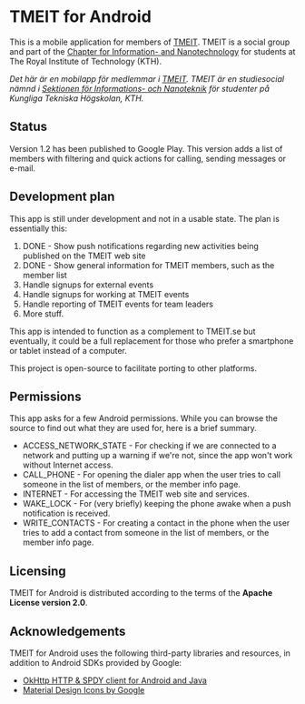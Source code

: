 TMEIT for Android
=================

This is a mobile application for members of [TMEIT](http://tmeit.se). TMEIT is a social group
and part of the [Chapter for Information- and Nanotechnology](http://insektionen.se) for
students at The Royal Institute of Technology (KTH).

_Det här är en mobilapp för medlemmar i [TMEIT](http://tmeit.se). TMEIT är en studiesocial
nämnd i [Sektionen för Informations- och Nanoteknik](http://insektionen.se) för studenter
på Kungliga Tekniska Högskolan, KTH._

## Status
Version 1.2 has been published to Google Play. This version adds a list of members with filtering
and quick actions for calling, sending messages or e-mail.

## Development plan
This app is still under development and not in a usable state. The plan is essentially this:

1. DONE - Show push notifications regarding new activities being published on the TMEIT web site
2. DONE - Show general information for TMEIT members, such as the member list
3. Handle signups for external events
4. Handle signups for working at TMEIT events
5. Handle reporting of TMEIT events for team leaders
6. More stuff.

This app is intended to function as a complement to TMEIT.se but eventually, it could be
a full replacement for those who prefer a smartphone or tablet instead of a computer.

This project is open-source to facilitate porting to other platforms.

## Permissions
This app asks for a few Android permissions. While you can browse the source to find out what they
are used for, here is a brief summary.

* ACCESS_NETWORK_STATE - For checking if we are connected to a network and putting up a warning
  if we're not, since the app won't work without Internet access.
* CALL_PHONE - For opening the dialer app when the user tries to call someone in the list of
  members, or the member info page.
* INTERNET - For accessing the TMEIT web site and services.
* WAKE_LOCK - For (very briefly) keeping the phone awake when a push notification is received.
* WRITE_CONTACTS - For creating a contact in the phone when the user tries to add a contact
  from someone in the list of members, or the member info page.

## Licensing
TMEIT for Android is distributed according to the terms of the **Apache License version 2.0**.

## Acknowledgements
TMEIT for Android uses the following third-party libraries and resources, in addition to Android
SDKs provided by Google:

* [OkHttp HTTP & SPDY client for Android and Java](https://github.com/square/okhttp)
* [Material Design Icons by Google](https://github.com/google/material-design-icons)
